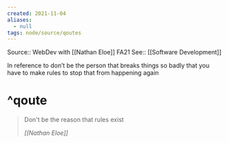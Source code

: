 ```yaml
---
created: 2021-11-04
aliases:
  - null
tags: node/source/qoutes
---
```

Source:: WebDev with [[Nathan Eloe]] FA21
See:: [[Software Development]]

In reference to don’t be the person that breaks things so badly that you have to make rules to stop that from happening again

# ^qoute

> Don't be the reason that rules exist
>
> <cite>[[Nathan Eloe]]</cite>

